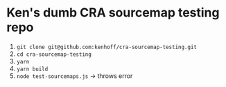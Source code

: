 # Ken's dumb CRA sourcemap testing repo

1.  `git clone git@github.com:kenhoff/cra-sourcemap-testing.git`
2.  `cd cra-sourcemap-testing`
3.  `yarn`
4.  `yarn build`
5.  `node test-sourcemaps.js` -> throws error
